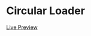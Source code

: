 # Circular Loader
<a href="https://github.com/ahmed-sial/front-end-projects/blob/main/circular-loader-02/index.html">Live Preview</a>
